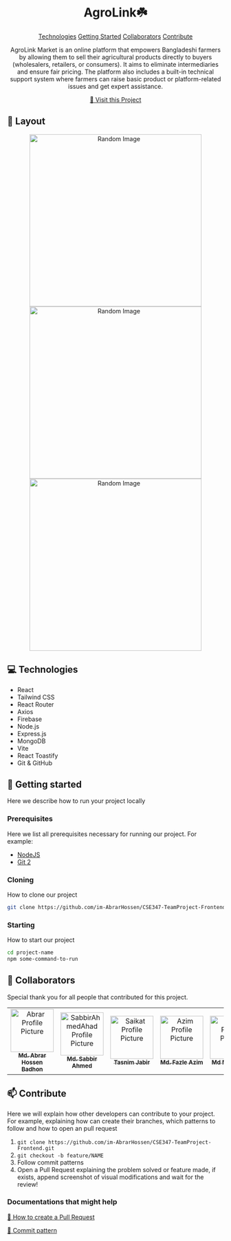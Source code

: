 <h1 align="center" style="font-weight: bold;">AgroLink☘️</h1>

<p align="center">
<a href="#technologies">Technologies</a>
<a href="#started">Getting Started</a>
<a href="#colab">Collaborators</a>
<a href="#contribute">Contribute</a> 
</p>

<p align="center">AgroLink Market is an online platform that empowers Bangladeshi farmers by allowing them to sell their agricultural products directly to buyers (wholesalers, retailers, or consumers). It aims to eliminate intermediaries and ensure fair pricing. The platform also includes a built-in technical support system where farmers can raise basic product or platform-related issues and get expert assistance.</p>

<p align="center">
<a href="https://agrolink-1e620.web.app/">📱 Visit this Project</a>
</p>

<h2 id="layout">🎨 Layout</h2>

<p align="center">

<img src="https://i.postimg.cc/DmkBLfs7/Screenshot-2025-04-30-211225.png" alt="Random Image" width="400px">
<img src="https://i.postimg.cc/qqjvCqW3/Screenshot-2025-04-30-205938.png" alt="Random Image" width="400px">
<img src="https://i.postimg.cc/PxdHzhWz/Screenshot-2025-04-30-210818.png" alt="Random Image" width="400px">
</p>

<h2 id="technologies">💻 Technologies</h2>

- React
- Tailwind CSS
- React Router
- Axios
- Firebase
- Node.js
- Express.js
- MongoDB
- Vite
- React Toastify
- Git & GitHub

<h2 id="started">🚀 Getting started</h2>

Here we describe how to run your project locally

<h3>Prerequisites</h3>

Here we list all prerequisites necessary for running our project. For example:

- [NodeJS](https://github.com/)
- [Git 2](https://github.com)

<h3>Cloning</h3>

How to clone our project

```bash
git clone https://github.com/im-AbrarHossen/CSE347-TeamProject-Frontend.git
```

<h3>Starting</h3>

How to start our project

```bash
cd project-name
npm some-command-to-run
```

<h2 id="colab">🤝 Collaborators</h2>

<p>Special thank you for all people that contributed for this project.</p>
<table>
<tr>

<td align="center">
<a href="https://github.com/im-AbrarHossen">
<img src="https://avatars.githubusercontent.com/u/141876643?v=4" width="100px;" alt="Abrar Profile Picture"/><br>
<sub>
<b>Md. Abrar Hossen Badhon</b>
</sub>
</a>
</td>

<td align="center">
<a href="https://github.com/SabbirAhmedAhad">
<img src="https://avatars.githubusercontent.com/u/148763546?v=4" width="100px;" alt="SabbirAhmedAhad Profile Picture"/><br>
<sub>
<b>Md. Sabbir Ahmed</b>
</sub>
</a>
</td>

<td align="center">
<a href="https://github.com/tasnimjabir">
<img src="https://avatars.githubusercontent.com/u/217354360?v=4" width="100px;" alt="Saikat Profile Picture"/><br>
<sub>
<b>Tasnim Jabir</b>
</sub>
</a>
</td>

<td align="center">
<a href="https://github.com/azim622">
<img src="https://avatars.githubusercontent.com/u/155179920?v=4" width="100px;" alt="Azim Profile Picture"/><br>
<sub>
<b>Md. Fazle Azim</b>
</sub>
</a>
</td>

<td align="center">
<a href="https://github.com/Md-Mueid-Mia">
<img src="https://avatars.githubusercontent.com/u/170161843?v=4" width="100px;" alt="Mueid Profile Picture"/><br>
<sub>
<b>Md Mueid Mia</b>
</sub>
</a>
</td>

</tr>
</table>

<h2 id="contribute">📫 Contribute</h2>

Here we will explain how other developers can contribute to your project. For example, explaining how can create their branches, which patterns to follow and how to open an pull request

1. `git clone https://github.com/im-AbrarHossen/CSE347-TeamProject-Frontend.git`
2. `git checkout -b feature/NAME`
3. Follow commit patterns
4. Open a Pull Request explaining the problem solved or feature made, if exists, append screenshot of visual modifications and wait for the review!

<h3>Documentations that might help</h3>

[📝 How to create a Pull Request](https://www.atlassian.com/br/git/tutorials/making-a-pull-request)

[💾 Commit pattern](https://gist.github.com/joshbuchea/6f47e86d2510bce28f8e7f42ae84c716)
